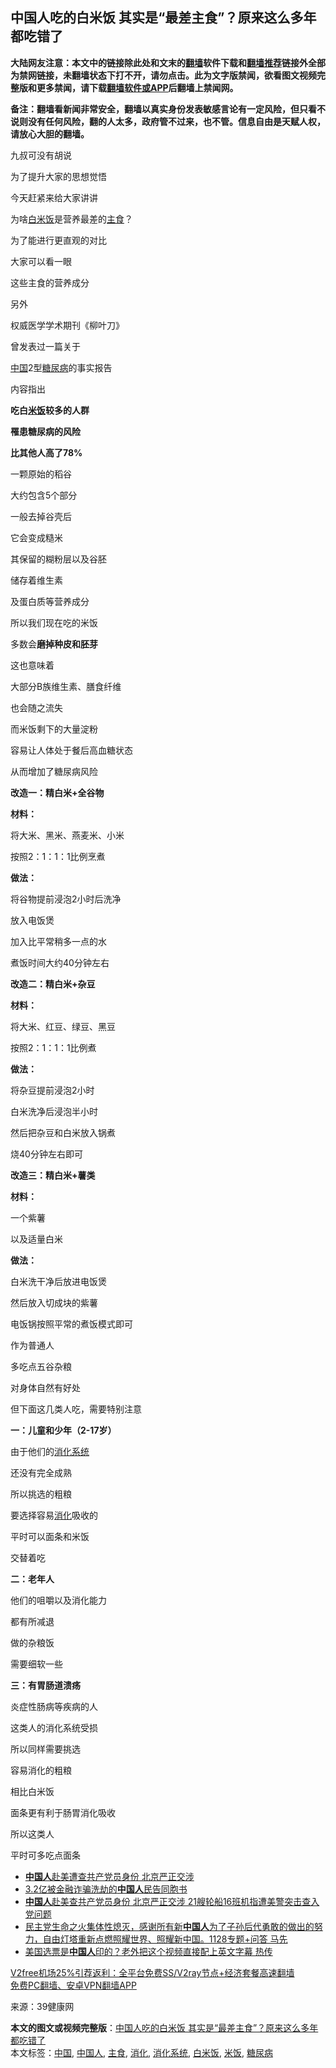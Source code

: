  <h2>中国人吃的白米饭 其实是“最差主食”？原来这么多年都吃错了</h2> <p class="notice"><b>大陆网友注意：本文中的链接除此处和文末的<a href="https://github.com/bannedbook/fanqiang" >翻墙</a>软件下载和<a href="https://github.com/killgcd/justmysocks/blob/master/README.md">翻墙推荐</a>链接外全部为禁网链接，未翻墙状态下打不开，请勿点击。此为文字版禁闻，欲看图文视频完整版和更多禁闻，请下载<a href="https://github.com/bannedbook/fanqiang">翻墙软件或APP</a>后翻墙上禁闻网。</p><p>备注：翻墙看新闻非常安全，翻墙以真实身份发表敏感言论有一定风险，但只看不说则没有任何风险，翻的人太多，政府管不过来，也不管。信息自由是天赋人权，请放心大胆的翻墙。</b></p>  <div class="entry"> <p id="conimg">九叔可没有胡说</p> <p>为了提升大家的思想觉悟</p> <p>今天赶紧来给大家讲讲</p> <p>为啥<a href="https://www.bannedbook.org/bnews/tag/%e7%99%bd%e7%b1%b3%e9%a5%ad/" class="st_tag internal_tag" rel="tag" title="标签 白米饭 下的日志">白米饭</a>是营养最差的<a href="https://www.bannedbook.org/bnews/tag/%e4%b8%bb%e9%a3%9f/" class="st_tag internal_tag" rel="tag" title="标签 主食 下的日志">主食</a>？</p> <p>为了能进行更直观的对比</p> <p>大家可以看一眼</p> <p>这些主食的营养成分</p> <p>另外</p> <p>权威医学学术期刊《柳叶刀》</p> <p>曾发表过一篇关于</p> <p><span class='wp_keywordlink_affiliate'><a href="https://www.bannedbook.org/" title="中国" target="_blank">中国</a></span>2型<a href="https://www.bannedbook.org/bnews/tag/%e7%b3%96%e5%b0%bf%e7%97%85/" class="st_tag internal_tag" rel="tag" title="标签 糖尿病 下的日志">糖尿病</a>的事实报告</p> <p>内容指出</p> <p><strong>吃白<a href="https://www.bannedbook.org/bnews/tag/%E7%B1%B3%E9%A5%AD/" class="st_tag internal_tag" rel="tag" title="标签 米饭 下的日志">米饭</a>较多的人群</strong></p> <p><strong>罹患糖尿病的风险</strong></p> <p><strong>比其他人高了78%</strong></p> <p>一颗原始的稻谷</p> <p>大约包含5个部分</p> <p>一般去掉谷壳后</p> <p>它会变成糙米</p> <p>其保留的糊粉层以及谷胚</p>  <p>储存着维生素</p> <p>及蛋白质等营养成分</p> <p>所以我们现在吃的米饭</p> <p>多数会<strong>磨掉种皮和胚芽</strong></p> <p>这也意味着</p> <p>大部分B族维生素、膳食纤维</p> <p>也会随之流失</p> <p>而米饭剩下的大量淀粉</p> <p>容易让人体处于餐后高血糖状态</p> <p>从而增加了糖尿病风险</p> <p><strong>改造一：精白米+全谷物</strong></p> <p><strong>材料：</strong></p> <p>将大米、黑米、燕麦米、小米</p> <p>按照2：1：1：1比例烹煮</p> <p><strong>做法：</strong></p> <p>将谷物提前浸泡2小时后洗净</p> <p>放入电饭煲</p> <p>加入比平常稍多一点的水</p> <p>煮饭时间大约40分钟左右</p> <p><strong>改造二：精白米+杂豆</strong></p>  <p><strong>材料：</strong></p> <p>将大米、红豆、绿豆、黑豆</p> <p>按照2：1：1：1比例煮</p> <p><strong>做法：</strong></p> <p>将杂豆提前浸泡2小时</p> <p>白米洗净后浸泡半小时</p> <p>然后把杂豆和白米放入锅煮</p> <p>烧40分钟左右即可</p> <p><strong>改造三：精白米+薯类</strong></p> <p><strong>材料：</strong></p> <p>一个紫薯</p> <p>以及适量白米</p> <p><strong>做法：</strong></p> <p>白米洗干净后放进电饭煲</p> <p>然后放入切成块的紫薯</p> <p>电饭锅按照平常的煮饭模式即可</p> <p>作为普通人</p> <p>多吃点五谷杂粮</p> <p>对身体自然有好处</p> <p>但下面这几类人吃，需要特别注意</p>  <p><strong>一：儿童和少年（2-17岁）</strong></p> <p>由于他们的<a href="https://www.bannedbook.org/bnews/tag/%E6%B6%88%E5%8C%96%E7%B3%BB%E7%BB%9F/" class="st_tag internal_tag" rel="tag" title="标签 消化系统 下的日志">消化系统</a></p> <p>还没有完全成熟</p> <p>所以挑选的粗粮</p> <p>要选择容易<a href="https://www.bannedbook.org/bnews/tag/%E6%B6%88%E5%8C%96/" class="st_tag internal_tag" rel="tag" title="标签 消化 下的日志">消化</a>吸收的</p> <p>平时可以面条和米饭</p> <p>交替着吃</p> <p><strong>二：老年人</strong></p> <p>他们的咀嚼以及消化能力</p> <p>都有所减退</p> <p>做的杂粮饭</p> <p>需要细软一些</p> <p><strong>三：有胃肠道溃疡</strong></p> <p>炎症性肠病等疾病的人</p> <p>这类人的消化系统受损</p> <p>所以同样需要挑选</p> <p>容易消化的粗粮</p> <p>相比白米饭</p> <p>面条更有利于肠胃消化吸收</p> <p>所以这类人</p>  <p>平时可多吃点面条</p> <ul class='op-related-articles' title='相关阅读'> <li><a href='https://www.bannedbook.org/bnews/worldnews/usa/20201130/1439614.html' target='_blank'><b>中国人</b>赴美遭查共产党员身份 北京严正交涉</a></li> <li><a href='https://www.bannedbook.org/bnews/baitai/20201130/1439579.html' target='_blank'>3.2亿被金融诈骗洗劫的<b>中国人</b>民告同胞书</a></li> <li><a href='https://www.bannedbook.org/bnews/headline/20201130/1439554.html' target='_blank'><b>中国人</b>赴美查共产党员身份 北京严正交涉 21艘轮船16班机指遭美警突击查入党问题</a></li> <li><a href='https://www.bannedbook.org/bnews/bannedvideo/20201128/1439462.html' target='_blank'>民主党生命之火集体性熄灭，感谢所有新<b>中国人</b>为了子孙后代勇敢的做出的努力，自由灯塔重新点燃照耀世界、照耀新中国。1128专题+问答  马先</a></li> <li><a href='https://www.bannedbook.org/bnews/cnnews/20201129/1439088.html' target='_blank'>美国选票是<b>中国人</b>印的？老外把这个视频直接配上英文字幕 热传</a></li> </ul> <p class="texttj"> <a href="https://github.com/bannedbook/fanqiang/wiki/V2ray%E6%9C%BA%E5%9C%BA" target="_blank">V2free机场25%引荐返利：全平台免费SS/V2ray节点+经济套餐高速翻墙</a><br/> <a href="https://github.com/bannedbook/fanqiang/wiki/%E7%A6%81%E9%97%BB%E7%BD%91%E5%AE%89%E5%8D%93%E7%BF%BB%E5%A2%99%E6%96%B0%E9%97%BBAPP" target="_blank">免费PC翻墙、安卓VPN翻墙APP</a></p><p> 来源：39健康网 </p><a name='sharetosocial'></a>       <div><b>本文的图文或视频完整版</b>：<a href='https://www.bannedbook.org/bnews/health/20201201/1439883.html'>中国人吃的白米饭 其实是“最差主食”？原来这么多年都吃错了</a></div>  </div><!--END ENTRY--> <div class="postfooter"> <div>本文标签：<a href="https://www.bannedbook.org/bnews/tag/%E4%B8%AD%E5%9B%BD/" rel="tag">中国</a>, <a href="https://www.bannedbook.org/bnews/tag/%e4%b8%ad%e5%9b%bd%e4%ba%ba/" rel="tag">中国人</a>, <a href="https://www.bannedbook.org/bnews/tag/%e4%b8%bb%e9%a3%9f/" rel="tag">主食</a>, <a href="https://www.bannedbook.org/bnews/tag/%E6%B6%88%E5%8C%96/" rel="tag">消化</a>, <a href="https://www.bannedbook.org/bnews/tag/%E6%B6%88%E5%8C%96%E7%B3%BB%E7%BB%9F/" rel="tag">消化系统</a>, <a href="https://www.bannedbook.org/bnews/tag/%e7%99%bd%e7%b1%b3%e9%a5%ad/" rel="tag">白米饭</a>, <a href="https://www.bannedbook.org/bnews/tag/%E7%B1%B3%E9%A5%AD/" rel="tag">米饭</a>, <a href="https://www.bannedbook.org/bnews/tag/%e7%b3%96%e5%b0%bf%e7%97%85/" rel="tag">糖尿病</a></div>  </div><!--END POSTFOOTER--> 